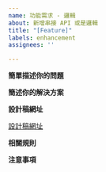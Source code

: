 ```yaml
---
name: 功能需求 - 邏輯
about: 新增串接 API 或是邏輯
title: "[Feature]"
labels: enhancement
assignees: ''

---
```


**簡單描述你的問題**


**簡述你的解決方案**

**設計稿網址**

[設計稿網址]()

**相關規則**

**注意事項**
